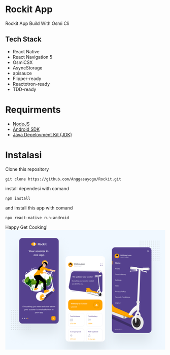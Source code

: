 # Rockit App

Rockit App Build With Osmi Cli

## Tech Stack

- React Native
- React Navigation 5
- OsmiCSX
- AsyncStorage
- apisauce
- Flipper-ready
- Reactotron-ready
- TDD-ready

# Requirments

- [NodeJS](https://nodejs.org/en/)
- [Android SDK](https://developer.android.com/)
- [Java Depelovment Kit (JDK)](https://www.oracle.com/java/technologies/javase-jdk13-downloads.html)

# Instalasi

Clone this repository

```
git clone https://github.com/Anggasayogo/Rockit.git
```

install dependesi with comand

```
npm install
```

and install this app with comand

```
npx react-native run-android
```

Happy Get Cooking!
![](dist/images/mockup.png)
